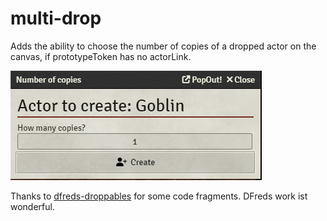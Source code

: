 # multi-drop
Adds the ability to choose the number of copies of a dropped actor on the canvas, if prototypeToken has no actorLink.

![dialog.png](screenshots%2Fdialog.png)

Thanks to [dfreds-droppables](https://github.com/DFreds/dfreds-droppables) for some code fragments. DFreds work ist wonderful.
